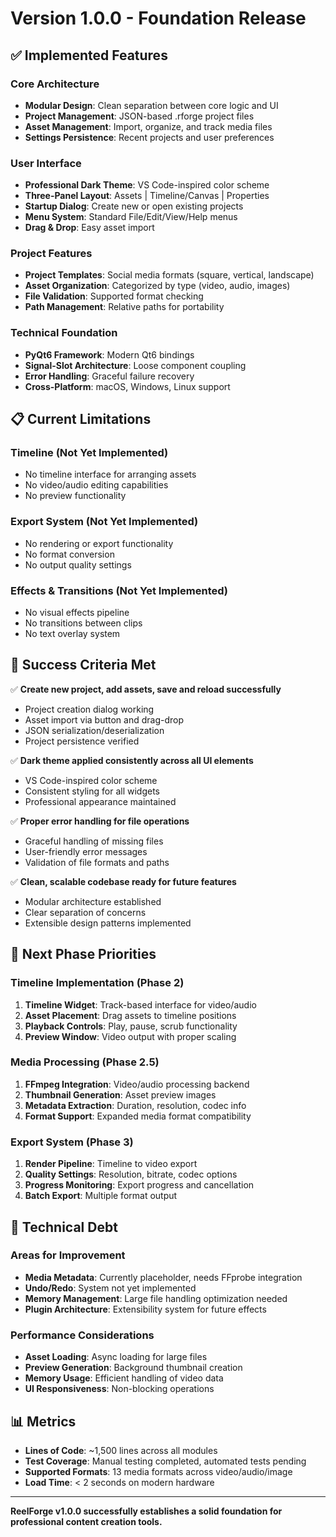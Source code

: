 # Version 1.0.0 - Foundation Release

## ✅ Implemented Features

### Core Architecture
- **Modular Design**: Clean separation between core logic and UI
- **Project Management**: JSON-based .rforge project files
- **Asset Management**: Import, organize, and track media files
- **Settings Persistence**: Recent projects and user preferences

### User Interface
- **Professional Dark Theme**: VS Code-inspired color scheme
- **Three-Panel Layout**: Assets | Timeline/Canvas | Properties
- **Startup Dialog**: Create new or open existing projects
- **Menu System**: Standard File/Edit/View/Help menus
- **Drag & Drop**: Easy asset import

### Project Features
- **Project Templates**: Social media formats (square, vertical, landscape)
- **Asset Organization**: Categorized by type (video, audio, images)
- **File Validation**: Supported format checking
- **Path Management**: Relative paths for portability

### Technical Foundation
- **PyQt6 Framework**: Modern Qt6 bindings
- **Signal-Slot Architecture**: Loose component coupling
- **Error Handling**: Graceful failure recovery
- **Cross-Platform**: macOS, Windows, Linux support

## 📋 Current Limitations

### Timeline (Not Yet Implemented)
- No timeline interface for arranging assets
- No video/audio editing capabilities
- No preview functionality

### Export System (Not Yet Implemented)
- No rendering or export functionality
- No format conversion
- No output quality settings

### Effects & Transitions (Not Yet Implemented)
- No visual effects pipeline
- No transitions between clips
- No text overlay system

## 🎯 Success Criteria Met

✅ **Create new project, add assets, save and reload successfully**
- Project creation dialog working
- Asset import via button and drag-drop
- JSON serialization/deserialization
- Project persistence verified

✅ **Dark theme applied consistently across all UI elements**
- VS Code-inspired color scheme
- Consistent styling for all widgets
- Professional appearance maintained

✅ **Proper error handling for file operations**
- Graceful handling of missing files
- User-friendly error messages
- Validation of file formats and paths

✅ **Clean, scalable codebase ready for future features**
- Modular architecture established
- Clear separation of concerns
- Extensible design patterns implemented

## 🚀 Next Phase Priorities

### Timeline Implementation (Phase 2)
1. **Timeline Widget**: Track-based interface for video/audio
2. **Asset Placement**: Drag assets to timeline positions
3. **Playback Controls**: Play, pause, scrub functionality
4. **Preview Window**: Video output with proper scaling

### Media Processing (Phase 2.5)
1. **FFmpeg Integration**: Video/audio processing backend
2. **Thumbnail Generation**: Asset preview images
3. **Metadata Extraction**: Duration, resolution, codec info
4. **Format Support**: Expanded media format compatibility

### Export System (Phase 3)
1. **Render Pipeline**: Timeline to video export
2. **Quality Settings**: Resolution, bitrate, codec options
3. **Progress Monitoring**: Export progress and cancellation
4. **Batch Export**: Multiple format output

## 🔧 Technical Debt

### Areas for Improvement
- **Media Metadata**: Currently placeholder, needs FFprobe integration
- **Undo/Redo**: System not yet implemented
- **Memory Management**: Large file handling optimization needed
- **Plugin Architecture**: Extensibility system for future effects

### Performance Considerations
- **Asset Loading**: Async loading for large files
- **Preview Generation**: Background thumbnail creation
- **Memory Usage**: Efficient handling of video data
- **UI Responsiveness**: Non-blocking operations

## 📊 Metrics

- **Lines of Code**: ~1,500 lines across all modules
- **Test Coverage**: Manual testing completed, automated tests pending
- **Supported Formats**: 13 media formats across video/audio/image
- **Load Time**: < 2 seconds on modern hardware

---

**ReelForge v1.0.0 successfully establishes a solid foundation for professional content creation tools.**
